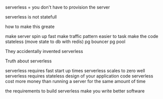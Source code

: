 serverless = you don't have to provision the server 

serverless is not statefull 

how to make this greate

make server spin up fast
make traffic pattern easier to task
make the code stateless (move state to db with redis)
pg bouncer pg pool


They accidentally invented serverless 


Truth about serverless

serverless requires fast start up times
serverless scales to zero well
serverless requires stateless design of your application code 
serverless cost more money than running a server for the same amount of time

the requirements to build serverless make you write better software